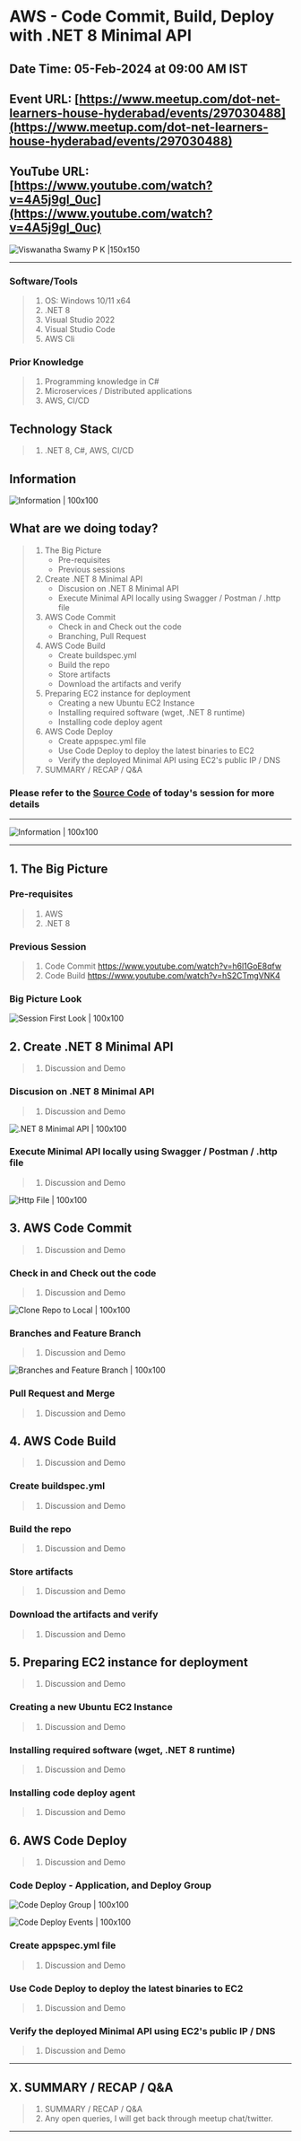 # AWS - Code Commit, Build, Deploy with .NET 8 Minimal API

## Date Time: 05-Feb-2024 at 09:00 AM IST

## Event URL: [https://www.meetup.com/dot-net-learners-house-hyderabad/events/297030488](https://www.meetup.com/dot-net-learners-house-hyderabad/events/297030488)

## YouTube URL: [https://www.youtube.com/watch?v=4A5j9gl_0uc](https://www.youtube.com/watch?v=4A5j9gl_0uc)

![Viswanatha Swamy P K |150x150](./Documentation/Images/ViswanathaSwamyPK.PNG)

---

### Software/Tools

> 1. OS: Windows 10/11 x64
> 1. .NET 8
> 1. Visual Studio 2022
> 1. Visual Studio Code
> 1. AWS Cli

### Prior Knowledge

> 1. Programming knowledge in C#
> 1. Microservices / Distributed applications
> 1. AWS, CI/CD

## Technology Stack

> 1. .NET 8, C#, AWS, CI/CD

## Information

![Information | 100x100](../Documentation/Images/Information.PNG)

## What are we doing today?

> 1. The Big Picture
>    - Pre-requisites
>    - Previous sessions
> 1. Create .NET 8 Minimal API
>    - Discusion on .NET 8 Minimal API
>    - Execute Minimal API locally using Swagger / Postman / .http file
> 1. AWS Code Commit
>    - Check in and Check out the code
>    - Branching, Pull Request
> 1. AWS Code Build
>    - Create buildspec.yml
>    - Build the repo
>    - Store artifacts
>    - Download the artifacts and verify
> 1. Preparing EC2 instance for deployment
>    - Creating a new Ubuntu EC2 Instance
>    - Installing required software (wget, .NET 8 runtime)
>    - Installing code deploy agent
> 1. AWS Code Deploy
>    - Create appspec.yml file
>    - Use Code Deploy to deploy the latest binaries to EC2
>    - Verify the deployed Minimal API using EC2's public IP / DNS
> 1. SUMMARY / RECAP / Q&A

### Please refer to the [**Source Code**](https://github.com/ViswanathaSwamy-PK-TechSkillz-Academy/minimal-apis) of today's session for more details

---

![Information | 100x100](../Documentation/Images/SeatBelt.PNG)

---

## 1. The Big Picture

### Pre-requisites

> 1. AWS
> 1. .NET 8

### Previous Session

> 1. Code Commit <https://www.youtube.com/watch?v=h6l1GoE8qfw>
> 1. Code Build <https://www.youtube.com/watch?v=hS2CTmgVNK4>

### Big Picture Look

![Session First Look | 100x100](./Documentation/Images/SessionFirstLook.PNG)

## 2. Create .NET 8 Minimal API

> 1. Discussion and Demo

### Discusion on .NET 8 Minimal API

> 1. Discussion and Demo

![.NET 8 Minimal API | 100x100](./Documentation/Images/MinimalAPI_VS2022.PNG)

### Execute Minimal API locally using Swagger / Postman / .http file

> 1. Discussion and Demo

![Http File | 100x100](./Documentation/Images/MinimalAPI_HttpFile.PNG)

## 3. AWS Code Commit

> 1. Discussion and Demo

### Check in and Check out the code

> 1. Discussion and Demo

![Clone Repo to Local | 100x100](./Documentation/Images/AWS_CodeCommit_Clone_Repo.PNG)

### Branches and Feature Branch

> 1. Discussion and Demo

![Branches and Feature Branch | 100x100](./Documentation/Images/AWS_CodeCommit_Branches.PNG)

### Pull Request and Merge

> 1. Discussion and Demo

## 4. AWS Code Build

> 1. Discussion and Demo

### Create buildspec.yml

> 1. Discussion and Demo

### Build the repo

> 1. Discussion and Demo

### Store artifacts

> 1. Discussion and Demo

### Download the artifacts and verify

> 1. Discussion and Demo

## 5. Preparing EC2 instance for deployment

> 1. Discussion and Demo

### Creating a new Ubuntu EC2 Instance

> 1. Discussion and Demo

### Installing required software (wget, .NET 8 runtime)

> 1. Discussion and Demo

### Installing code deploy agent

> 1. Discussion and Demo

## 6. AWS Code Deploy

> 1. Discussion and Demo

### Code Deploy - Application, and Deploy Group

![Code Deploy Group | 100x100](./Documentation/Images/AWS_CodeDeploy_Group.PNG)

![Code Deploy Events | 100x100](./Documentation/Images/AWS_CodeDeploy_Events.PNG)

### Create appspec.yml file

> 1. Discussion and Demo

### Use Code Deploy to deploy the latest binaries to EC2

> 1. Discussion and Demo

### Verify the deployed Minimal API using EC2's public IP / DNS

> 1. Discussion and Demo

---

## X. SUMMARY / RECAP / Q&A

> 1. SUMMARY / RECAP / Q&A
> 2. Any open queries, I will get back through meetup chat/twitter.

---
